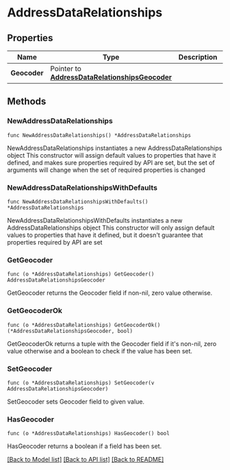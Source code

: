 # AddressDataRelationships

## Properties

Name | Type | Description | Notes
------------ | ------------- | ------------- | -------------
**Geocoder** | Pointer to [**AddressDataRelationshipsGeocoder**](AddressDataRelationshipsGeocoder.md) |  | [optional] 

## Methods

### NewAddressDataRelationships

`func NewAddressDataRelationships() *AddressDataRelationships`

NewAddressDataRelationships instantiates a new AddressDataRelationships object
This constructor will assign default values to properties that have it defined,
and makes sure properties required by API are set, but the set of arguments
will change when the set of required properties is changed

### NewAddressDataRelationshipsWithDefaults

`func NewAddressDataRelationshipsWithDefaults() *AddressDataRelationships`

NewAddressDataRelationshipsWithDefaults instantiates a new AddressDataRelationships object
This constructor will only assign default values to properties that have it defined,
but it doesn't guarantee that properties required by API are set

### GetGeocoder

`func (o *AddressDataRelationships) GetGeocoder() AddressDataRelationshipsGeocoder`

GetGeocoder returns the Geocoder field if non-nil, zero value otherwise.

### GetGeocoderOk

`func (o *AddressDataRelationships) GetGeocoderOk() (*AddressDataRelationshipsGeocoder, bool)`

GetGeocoderOk returns a tuple with the Geocoder field if it's non-nil, zero value otherwise
and a boolean to check if the value has been set.

### SetGeocoder

`func (o *AddressDataRelationships) SetGeocoder(v AddressDataRelationshipsGeocoder)`

SetGeocoder sets Geocoder field to given value.

### HasGeocoder

`func (o *AddressDataRelationships) HasGeocoder() bool`

HasGeocoder returns a boolean if a field has been set.


[[Back to Model list]](../README.md#documentation-for-models) [[Back to API list]](../README.md#documentation-for-api-endpoints) [[Back to README]](../README.md)


